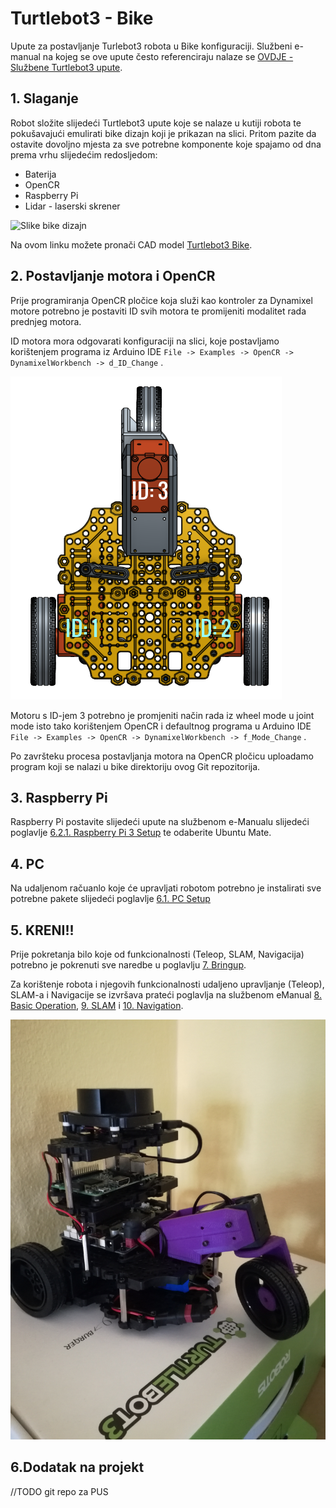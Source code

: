 # Turtlebot3 - Bike

Upute za postavljanje Turlebot3 robota u Bike konfiguraciji. Službeni e-manual na kojeg se ove upute često referenciraju nalaze se [OVDJE -Službene Turtlebot3 upute](http://emanual.robotis.com/docs/en/platform/turtlebot3/overview/#overview).

## 1. Slaganje

Robot složite slijedeći Turtlebot3 upute koje se nalaze u kutiji robota te pokušavajući emulirati bike dizajn koji je prikazan na slici. Pritom pazite da ostavite dovoljno mjesta za sve potrebne komponente koje spajamo od dna prema vrhu slijedećim redosljedom:
* Baterija
* OpenCR
* Raspberry Pi
* Lidar - laserski skrener

![Slike bike dizajn](http://emanual.robotis.com/assets/images/platform/turtlebot3/friends/friends_bike.png)

Na ovom linku  možete pronači CAD model [Turtlebot3 Bike](https://cad.onshape.com/documents/e0db6e7fac208692fd867efa/w/c9f5e7c3e86bd0089cc1fc00/e/eb045c245b85ed8c9a0ad494). 

## 2. Postavljanje motora i OpenCR

Prije programiranja OpenCR pločice koja služi kao kontroler za Dynamixel motore potrebno je postaviti ID svih motora te promijeniti modalitet rada prednjeg motora. 

ID motora mora odgovarati konfiguraciji na slici, koje postavljamo korištenjem programa iz Arduino IDE `File -> Examples -> OpenCR -> DynamixelWorkbench -> d_ID_Change` .


![ID motora](https://raw.githubusercontent.com/davidmak2709/Turtlebot3Bike/images/ids.png?token=AZK12jzNIelTguBWG_-IZBmnK-SxAfesks5bLNV4wA%3D%3D)

Motoru s  ID-jem 3 potrebno je promjeniti način rada iz wheel mode u joint mode isto tako korištenjem OpenCR i defaultnog programa u Arduino IDE `File -> Examples -> OpenCR -> DynamixelWorkbench -> f_Mode_Change` .

Po završteku procesa postavljanja motora na OpenCR pločicu uploadamo program koji se nalazi u bike direktoriju ovog Git repozitorija.

## 3. Raspberry Pi

Raspberry Pi postavite slijedeći upute na službenom e-Manualu slijedeći poglavlje [6.2.1. Raspberry Pi 3 Setup](http://emanual.robotis.com/docs/en/platform/turtlebot3/raspberry_pi_3_setup/#raspberry-pi-3-setup) te odaberite Ubuntu Mate.

## 4. PC

Na udaljenom račuanlo koje će upravljati robotom potrebno je instalirati sve potrebne pakete slijedeći poglavlje [6.1. PC Setup](http://emanual.robotis.com/docs/en/platform/turtlebot3/pc_setup/#pc-setup)

## 5. KRENI!!

Prije pokretanja bilo koje od funkcionalnosti (Teleop, SLAM, Navigacija) potrebno je pokrenuti sve naredbe u poglavlju [7. Bringup](http://emanual.robotis.com/docs/en/platform/turtlebot3/bringup/#bringup).

Za korištenje robota i njegovih funkcionalnosti udaljeno upravljanje (Teleop), SLAM-a i Navigacije se izvršava prateći poglavlja na službenom eManual [8. Basic Operation](http://emanual.robotis.com/docs/en/platform/turtlebot3/basic_operation/#basic-operation), [9. SLAM](http://emanual.robotis.com/docs/en/platform/turtlebot3/slam/#slam) i [10. Navigation](emanual.robotis.com/docs/en/platform/turtlebot3/navigation/#navigation).

![Rezultat](https://raw.githubusercontent.com/davidmak2709/Turtlebot3Bike/images/result.jpg?token=AZK12u7CUszmOCo-tp1N7u1IOxgMelsEks5bLNWlwA%3D%3D)

## 6.Dodatak na projekt

//TODO git repo za PUS


